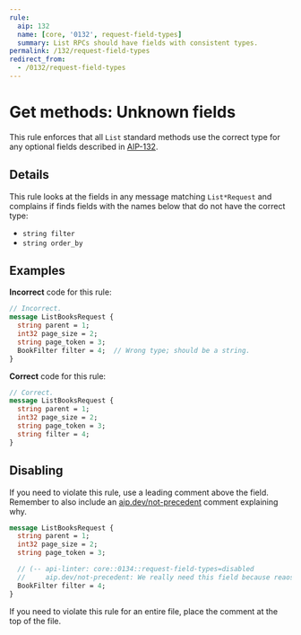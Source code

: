 ```yaml
---
rule:
  aip: 132
  name: [core, '0132', request-field-types]
  summary: List RPCs should have fields with consistent types.
permalink: /132/request-field-types
redirect_from:
  - /0132/request-field-types
---
```


# Get methods: Unknown fields

This rule enforces that all `List` standard methods use the correct type for
any optional fields described in [AIP-132][].

## Details

This rule looks at the fields in any message matching `List*Request` and
complains if finds fields with the names below that do not have the correct
type:

- `string filter`
- `string order_by`

## Examples

**Incorrect** code for this rule:

```proto
// Incorrect.
message ListBooksRequest {
  string parent = 1;
  int32 page_size = 2;
  string page_token = 3;
  BookFilter filter = 4;  // Wrong type; should be a string.
}
```

**Correct** code for this rule:

```proto
// Correct.
message ListBooksRequest {
  string parent = 1;
  int32 page_size = 2;
  string page_token = 3;
  string filter = 4;
}
```

## Disabling

If you need to violate this rule, use a leading comment above the field.
Remember to also include an [aip.dev/not-precedent][] comment explaining why.

```proto
message ListBooksRequest {
  string parent = 1;
  int32 page_size = 2;
  string page_token = 3;

  // (-- api-linter: core::0134::request-field-types=disabled
  //     aip.dev/not-precedent: We really need this field because reaosns. --)
  BookFilter filter = 4;
}
```

If you need to violate this rule for an entire file, place the comment at the
top of the file.

[aip-132]: https://aip.dev/132
[aip.dev/not-precedent]: https://aip.dev/not-precedent
